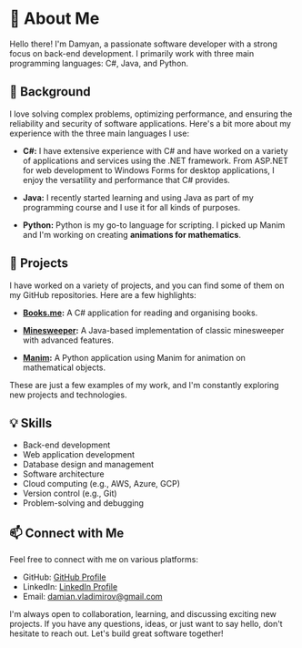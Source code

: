 # 👋 About Me

Hello there! I'm Damyan, a passionate software developer with a strong focus on back-end development. I primarily work with three main programming languages: C#, Java, and Python.

## 💼 Background

I love solving complex problems, optimizing performance, and ensuring the reliability and security of software applications. Here's a bit more about my experience with the three main languages I use:

- **C#:** I have extensive experience with C# and have worked on a variety of applications and services using the .NET framework. From ASP.NET for web development to Windows Forms for desktop applications, I enjoy the versatility and performance that C# provides.

- **Java:** I recently started learning and using Java as part of my programming course and I use it for all kinds of purposes.

- **Python:** Python is my go-to language for scripting. I picked up Manim and  I'm working on creating **animations for mathematics**.

## 🚀 Projects

I have worked on a variety of projects, and you can find some of them on my GitHub repositories. Here are a few highlights:

- **[Books.me](https://github.com/Books-me/Books.me):** A C# application for reading and organising books.

- **[Minesweeper](https://github.com/pbogre/minesweeper-CBL):** A Java-based implementation of classic minesweeper with advanced features.

- **[Manim](link-to-project-3):** A Python application using Manim for animation on mathematical objects.

These are just a few examples of my work, and I'm constantly exploring new projects and technologies.

## 💡 Skills

- Back-end development
- Web application development
- Database design and management
- Software architecture
- Cloud computing (e.g., AWS, Azure, GCP)
- Version control (e.g., Git)
- Problem-solving and debugging

## 📫 Connect with Me

Feel free to connect with me on various platforms:

- GitHub: [GitHub Profile](link-to-your-github-profile)
- LinkedIn: [LinkedIn Profile](link-to-your-linkedin-profile)
- Email: damian.vladimirov@gmail.com

I'm always open to collaboration, learning, and discussing exciting new projects. If you have any questions, ideas, or just want to say hello, don't hesitate to reach out. Let's build great software together!

